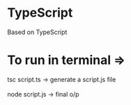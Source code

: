 # TypeScript

Based on TypeScript

# To run in terminal =>

tsc script.ts -> generate a script.js file\
\
node script.js -> final o/p
